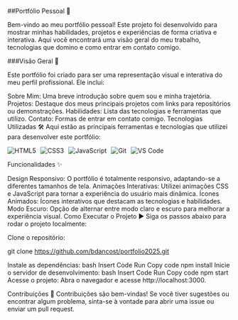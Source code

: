 ##Portfólio Pessoal 🚀

Bem-vindo ao meu portfólio pessoal! Este projeto foi desenvolvido para mostrar minhas habilidades, projetos e experiências de forma criativa e interativa. Aqui você encontrará uma visão geral do meu trabalho, tecnologias que domino e como entrar em contato comigo.

###Visão Geral 👀

Este portfólio foi criado para ser uma representação visual e interativa do meu perfil profissional. Ele inclui:

Sobre Mim: Uma breve introdução sobre quem sou e minha trajetória.
Projetos: Destaque dos meus principais projetos com links para repositórios ou demonstrações.
Habilidades: Lista das tecnologias e ferramentas que utilizo.
Contato: Formas de entrar em contato comigo.
Tecnologias Utilizadas 🛠️
Aqui estão as principais ferramentas e tecnologias que utilizei para desenvolver este portfólio:

<div style="display: flex; gap: 10px; flex-wrap: wrap;"> 
<img src="https://img.shields.io/badge/HTML5-E34F26?style=for-the-badge&logo=html5&logoColor=white" alt="HTML5"> 
<img src="https://img.shields.io/badge/CSS3-1572B6?style=for-the-badge&logo=css3&logoColor=white" alt="CSS3"> 
<img src="https://img.shields.io/badge/JavaScript-F7DF1E?style=for-the-badge&logo=javascript&logoColor=black" alt="JavaScript"> 
<img src="https://img.shields.io/badge/Git-F05032?style=for-the-badge&logo=git&logoColor=white" alt="Git"> 
<img src="https://img.shields.io/badge/VS_Code-007ACC?style=for-the-badge&logo=visual-studio-code&logoColor=white" alt="VS Code"> 
</div>

Funcionalidades ✨

Design Responsivo: O portfólio é totalmente responsivo, adaptando-se a diferentes tamanhos de tela.
Animações Interativas: Utilizei animações CSS e JavaScript para tornar a experiência do usuário mais dinâmica.
Ícones Animados: Ícones interativos que destacam as tecnologias e habilidades.
Modo Escuro: Opção de alternar entre modo claro e escuro para melhorar a experiência visual.
Como Executar o Projeto ▶️
Siga os passos abaixo para rodar o projeto localmente:

Clone o repositório:

git clone https://github.com/bdancost/portfolio2025.git

Instale as dependências:
bash
Insert Code
Run
Copy code
npm install
Inicie o servidor de desenvolvimento:
bash
Insert Code
Run
Copy code
npm start
Acesse o projeto: Abra o navegador e acesse http://localhost:3000.

Contribuições 🤝
Contribuições são bem-vindas! Se você tiver sugestões ou encontrar algum problema, sinta-se à vontade para abrir uma issue ou enviar um pull request.
